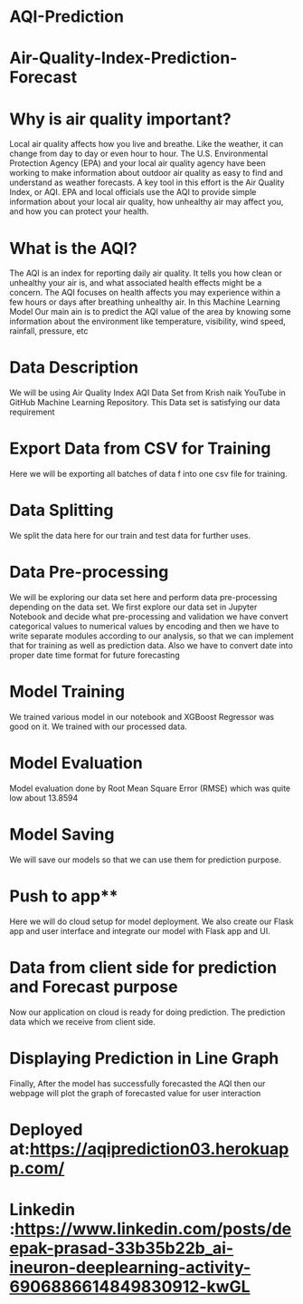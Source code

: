 # AQI-Prediction
# Air-Quality-Index-Prediction-Forecast
# Why is air quality important? 

Local air quality affects how you live and breathe. Like the weather, it can change from day to day or even hour to hour. 
The U.S. Environmental Protection Agency (EPA) and your local air quality agency have been working to make information about outdoor air quality as easy to find and understand as weather forecasts. 
A key tool in this effort is the Air Quality Index, or AQI. EPA and local officials use the AQI to provide simple information about your local air quality, how unhealthy air may affect you, and how you can protect your health.




# What is the AQI?
The AQI is an index for reporting daily air quality. It tells you how clean or unhealthy your air is, and what associated health effects might be a concern. The AQI focuses on health affects you may experience within a few hours or days after breathing unhealthy air. 
In this Machine Learning Model Our main ain is to predict the AQI value of the area by knowing some information about the environment like temperature, visibility, wind speed, rainfall, pressure, etc

# Data Description 
 
We will be using Air Quality Index AQI Data Set from Krish naik YouTube in GitHub Machine Learning Repository. This Data set is satisfying our data requirement
 
# Export Data from CSV for Training 
 
Here we will be exporting all batches of data f into one csv file for training. 
 
# Data Splitting 
 
We split the data here for our train and test data for further uses.


# Data Pre-processing 
 
We will be exploring our data set here and perform data pre-processing depending on the data set. 
We first explore our data set in Jupyter Notebook and decide what pre-processing and validation we have convert categorical values to numerical values by encoding and then we have to write separate modules according to our analysis, so that we can implement that for training as well as prediction data. Also we have to convert date into proper date time format for future forecasting 
 	 
 # Model Training 
 
We trained various model in our notebook and XGBoost Regressor was good on it. We trained with our processed data. 
 
 
# Model Evaluation 
 
Model evaluation done by Root Mean Square Error (RMSE) which was quite low about 13.8594

 
# Model Saving 
 
We will save our models so that we can use them for prediction purpose.  
 
# Push to app** 
 	 
Here we will do cloud setup for model deployment. We also create our Flask app and user interface and integrate our model with Flask app and UI. 
 
 
# Data from client side for prediction and Forecast purpose

Now our application on cloud is ready for doing prediction. The prediction data which we receive from client side.  


# Displaying Prediction in Line Graph

Finally, After the model has successfully forecasted the AQI then our webpage will plot the graph of forecasted value for user interaction

# Deployed at:https://aqiprediction03.herokuapp.com/
# Linkedin :https://www.linkedin.com/posts/deepak-prasad-33b35b22b_ai-ineuron-deeplearning-activity-6906886614849830912-kwGL
